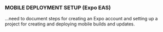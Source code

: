 ### MOBILE DEPLOYMENT SETUP (Expo EAS)
...need to document steps for creating an Expo account and setting up a project for creating and deploying mobile builds and updates.
